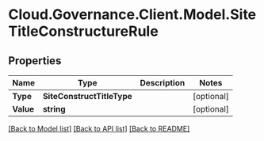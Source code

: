 # Cloud.Governance.Client.Model.SiteTitleConstructureRule
## Properties

Name | Type | Description | Notes
------------ | ------------- | ------------- | -------------
**Type** | **SiteConstructTitleType** |  | [optional] 
**Value** | **string** |  | [optional] 

[[Back to Model list]](../README.md#documentation-for-models) [[Back to API list]](../README.md#documentation-for-api-endpoints) [[Back to README]](../README.md)

